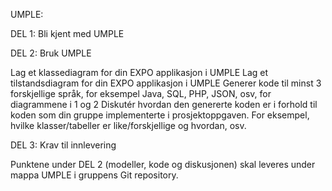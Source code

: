 UMPLE:

   DEL 1: Bli kjent med UMPLE

   DEL 2: Bruk UMPLE

   Lag et klassediagram for din EXPO applikasjon i UMPLE 
   Lag et tilstandsdiagram for din EXPO applikasjon i UMPLE
   Generer kode til minst 3 forskjellige språk, for eksempel Java, SQL, PHP, JSON, osv, for diagrammene i 1 og 2
   Diskutér hvordan den genererte koden er i forhold til koden som din gruppe implementerte i prosjektoppgaven. For eksempel,    hvilke klasser/tabeller er like/forskjellige og hvordan, osv.


   DEL 3: Krav til innlevering

   Punktene under DEL 2 (modeller, kode og diskusjonen) skal leveres under mappa UMPLE i gruppens Git repository.

